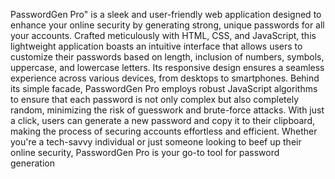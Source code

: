 PasswordGen Pro" is a sleek and user-friendly web application designed to enhance your online security by generating strong, unique passwords for all your accounts. 
Crafted meticulously with HTML, CSS, and JavaScript, this lightweight application boasts an intuitive interface that allows users to customize their passwords based 
on length, inclusion of numbers, symbols, uppercase, and lowercase letters. Its responsive design ensures a seamless experience across various devices, from desktops to smartphones. 
Behind its simple facade, PasswordGen Pro employs robust JavaScript algorithms to ensure that each password is not only complex but also completely random, minimizing the risk of 
guesswork and brute-force attacks. 
With just a click, users can generate a new password and copy it to their clipboard, making the process of securing accounts effortless and efficient. Whether you're a tech-savvy
individual or just someone looking to beef up their online security, PasswordGen Pro is your go-to tool for password generation
